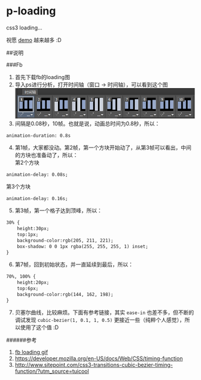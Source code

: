 p-loading
=========

css3 loading...


祝愿 [demo](https://paper.github.io/p-loading/p-loading.htm) 越来越多 :D

##说明

###Fb

1. 首先下载fb的loading图
2. 导入ps进行分析，打开时间轴（窗口 -> 时间轴），可以看到这个图![时间轴](./fb/time-line.png)
3. 间隔是0.08秒，10帧。也就是说，动画总时间为0.8秒，所以：
```
animation-duration: 0.8s
```
4. 第1帧，大家都没动。第2帧，第一个方块开始动了，从第3帧可以看出，中间的方块也准备动了，所以：  
第2个方块
```
animation-delay: 0.08s;
```
第3个方块
```
animation-delay: 0.16s;
```
5. 第3帧，第一个格子达到顶峰，所以：
```
30% {
    height:30px;
    top:1px;
    background-color:rgb(205, 211, 221);
    box-shadow: 0 0 1px rgba(255, 255, 255, 1) inset;
}
```
6. 第7帧，回到初始状态，并一直延续到最后，所以：
```
70%, 100% {
    height:20px;
    top:6px;
    background-color:rgb(144, 162, 198);
}
```
7. 贝塞尔曲线，比较麻烦。下面有参考链接，其实 `ease-in` 也差不多，但不断的调试发现 `cubic-bezier(1, 0.1, 1, 0.5)` 更接近一些（纯粹个人感觉），所以使用了这个值 :D

######参考
1. [fb loading gif](./fb/loading-fb.gif)
2. https://developer.mozilla.org/en-US/docs/Web/CSS/timing-function
3. http://www.sitepoint.com/css3-transitions-cubic-bezier-timing-function/?utm_source=tuicool


















